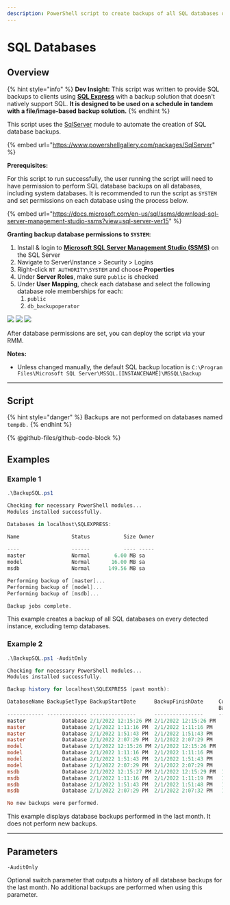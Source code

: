 ```yaml
---
description: PowerShell script to create backups of all SQL databases on a device.
---
```


# SQL Databases

## Overview

{% hint style="info" %}
**Dev Insight:** This script was written to provide SQL backups to clients using [**SQL Express**](https://www.microsoft.com/en-us/sql-server/sql-server-downloads) with a backup solution that doesn't natively support SQL. **It is designed to be used on a schedule in tandem with a file/image-based backup solution.**
{% endhint %}

This script uses the [SqlServer](https://www.powershellgallery.com/packages/SqlServer) module to automate the creation of SQL database backups.

{% embed url="https://www.powershellgallery.com/packages/SqlServer" %}

**Prerequisites:**&#x20;

For this script to run successfully, the user running the script will need to have permission to perform SQL database backups on all databases, including system databases. It is recommended to run the script as `SYSTEM` and set permissions on each database using the process below.

{% embed url="https://docs.microsoft.com/en-us/sql/ssms/download-sql-server-management-studio-ssms?view=sql-server-ver15" %}

**Granting backup database permissions to `SYSTEM`:**

1. Install & login to [**Microsoft SQL Server Management Studio (SSMS)**](https://docs.microsoft.com/en-us/sql/ssms/sql-server-management-studio-ssms?view=sql-server-ver15) on the SQL Server
2. Navigate to Server\Instance > Security > Logins
3. Right-click `NT AUTHORITY\SYSTEM` and choose **Properties**
4. Under **Server Roles**, make sure `public` is checked
5. Under **User Mapping**, check each database and select the following database role memberships for each:
   1. `public`
   2. `db_backupoperator`

![](../../.gitbook/assets/object-explorer.png) ![](../../.gitbook/assets/server-roles.png) ![](../../.gitbook/assets/user-mappings.png)

After database permissions are set, you can deploy the script via your RMM.

**Notes:**

* Unless changed manually, the default SQL backup location is `C:\Program Files\Microsoft SQL Server\MSSQL.[INSTANCENAME]\MSSQL\Backup`

***

## Script

{% hint style="danger" %}
Backups are not performed on databases named `tempdb.`
{% endhint %}

{% @github-files/github-code-block %}

## Examples

### Example 1

```powershell
.\BackupSQL.ps1

Checking for necessary PowerShell modules...
Modules installed successfully.

Databases in localhost\SQLEXPRESS:

Name                 Status           Size Owner   
                                                    
----                 ------           ---- -----   
master               Normal        6.00 MB sa      
model                Normal       16.00 MB sa      
msdb                 Normal      149.56 MB sa      

Performing backup of [master]...
Performing backup of [model]...
Performing backup of [msdb]...

Backup jobs complete.
```

This example creates a backup of all SQL databases on every detected instance, excluding temp databases.

### Example 2

```powershell
.\BackupSQL.ps1 -AuditOnly

Checking for necessary PowerShell modules...
Modules installed successfully.

Backup history for localhost\SQLEXPRESS (past month):

DatabaseName BackupSetType BackupStartDate      BackupFinishDate     Compressed
                                                                     BackupSize
------------ ------------- ---------------      ----------------     ----------
master            Database 2/1/2022 12:15:26 PM 2/1/2022 12:15:26 PM    3825664
master            Database 2/1/2022 1:11:16 PM  2/1/2022 1:11:16 PM     3821568
master            Database 2/1/2022 1:51:43 PM  2/1/2022 1:51:43 PM     3821568
master            Database 2/1/2022 2:07:29 PM  2/1/2022 2:07:29 PM     3821568
model             Database 2/1/2022 12:15:26 PM 2/1/2022 12:15:26 PM    2578432
model             Database 2/1/2022 1:11:16 PM  2/1/2022 1:11:16 PM     2574336
model             Database 2/1/2022 1:51:43 PM  2/1/2022 1:51:43 PM     2574336
model             Database 2/1/2022 2:07:29 PM  2/1/2022 2:07:29 PM     2574336
msdb              Database 2/1/2022 12:15:27 PM 2/1/2022 12:15:29 PM  126077952
msdb              Database 2/1/2022 1:11:16 PM  2/1/2022 1:11:19 PM   126073856
msdb              Database 2/1/2022 1:51:43 PM  2/1/2022 1:51:48 PM   126073856
msdb              Database 2/1/2022 2:07:29 PM  2/1/2022 2:07:32 PM   126073856

No new backups were performed.
```

This example displays database backups performed in the last month. It does not perform new backups.

***

## Parameters

`-AuditOnly`

Optional switch parameter that outputs a history of all database backups for the last month. No additional backups are performed when using this parameter.
